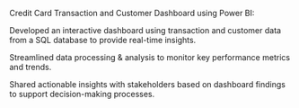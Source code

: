 Credit Card Transaction and Customer Dashboard using Power BI:

Developed an interactive dashboard using transaction and customer data from a SQL database to provide real-time insights.

Streamlined data processing & analysis to monitor key performance metrics and trends.

Shared actionable insights with stakeholders based on dashboard findings to support decision-making processes.
